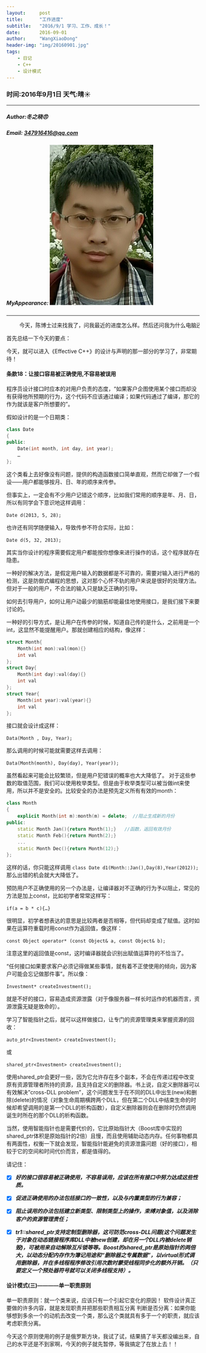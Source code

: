 ```yaml
---
layout:     post
title:      "工作进度"
subtitle:   "2016/9/1 学习、工作、成长！"
date:       2016-09-01
author:     "WangXiaoDong"
header-img: "img/20160901.jpg"
tags:
    - 日记
    - C++
    - 设计模式
---
```


### 时间:2016年9月1日 天气:晴:sunny:
-----
#####   Author:冬之晓:angry:
#####   Email: 347916416@qq.com
#####   MyAppearance: ![MyAppearance](https://github.com/Dongzhixiao/PictureCache/raw/master/MyPicture.JPG "我的头像")
----------

<pre>
    今天，陈博士过来找我了，问我最近的进度怎么样。然后还问我为什么电脑还是以前的，没有给我配置电脑。
</pre>

首先总结一下今天的要点：



今天，就可以进入《Effective C++》的设计与声明的那一部分的学习了，非常期待！

#### 条款18：让接口容易被正确使用,不容易被误用 

程序员设计接口时应本的对用户负责的态度，“如果客户企图使用某个接口而却没有获得他所预期的行为，这个代码不应该通过编译；如果代码通过了编译，那它的作为就该是客户所想要的”。

假如设计的是一个日期类：

```C++
class Date
{
public:
    Date(int month, int day, int year);
    …
};
```

这个类看上去好像没有问题，提供的构造函数接口简单直观，然而它却做了一个假设——用户都能够按月、日、年的顺序来传参。

但事实上，一定会有不少用户记错这个顺序，比如我们常用的顺序是年、月、日，所以有同学会下意识地这样调用：

`Date d(2013, 5, 28);`

也许还有同学随便输入，导致传参不符合实际，比如：

`Date d(5, 32, 2013);`

其实当你设计的程序需要假定用户都能按你想像来进行操作的话，这个程序就存在隐患。

一种好的解决方法，是假定用户输入的数据都是不可靠的，需要对输入进行严格的检测，这是防御式编程的思想，这对那个心怀不轨的用户来说是很好的处理方法。但对于一般的用户，不合法的输入只是缺乏正确的引导。

如何去引导用户，如何让用户动最少的脑筋却能最佳地使用接口，是我们接下来要讨论的。

一种好的引导方式，是让用户在传参的时候，知道自己传的是什么，之前用是一个int，这显然不能提醒用户。那就创建相应的结构，像这样：

```C++
struct Month{
    Month(int mon):val(mon){}
    int val
};
struct Day{
    Month(int day):val(day){}
    int val
};
struct Year{
    Month(int year):val(year){}
    int val
};
```

接口就会设计成这样：

`Data(Month , Day, Year);`

那么调用的时候可能就需要这样去调用：

`Data(Month(month), Day(day), Year(year));`

虽然看起来可能会比较繁琐，但是用户犯错误的概率也大大降低了。
对于这些参数的取值范围，我们可以使用枚举类型。但是由于枚举类型可以被当做int来使用，所以并不是安全的。比较安全的办法是预先定义所有有效的month：

```C++
class Month
{
    explicit Month(int m):month(m) = delete;  //阻止生成新的月份
public:
	static Month Jan(){return Month(1);}   //函数，返回有效月份
	static Month Feb(){return Month(2);}
	...
    static Month Dec(){return Month(12);}
};
```

这样的话，你只能这样调用
`class Date d1(Month::Jan(),Day(8),Year(2012));`
那么出错的机会就大大降低了。

预防用户不正确使用的另一个办法是，让编译器对不正确的行为予以阻止，常见的方法是加上const，比如初学者常常这样写：

`if(a = b * c){…}`

很明显，初学者想表达的意思是比较两者是否相等，但代码却变成了赋值。这时如果在运算符重载时用const作为返回值，像这样：

`const Object operator* (const Object& a, const Object& b);`

注意这里的返回值是const，这时编译器就会识别出赋值运算符的不恰当了。

“任何接口如果要求客户必须记得做某些事情，就有着不正使使用的倾向，因为客户可能会忘记做那件事”。所以像：

`Investment* createInvestment();`

就是不好的接口，容易造成资源泄露（对于像服务器一样长时运作的机器而言，资源泄露无疑是致命的）。

学习了智能指针之后，就可以这样做接口，让专门的资源管理类来掌握资源的回收：

`auto_ptr<Investment> createInvestment();`

或

`shared_ptr<Investment> createInvestment();`

使用shared_ptr会更好一些，因为它允许存在多个副本，不会在传递过程中改变原有资源管理者所持的资源，且支持自定义的删除器。书上说，自定义删除器可以有效解决”cross-DLL problem”，这个问题发生于在不同的DLL中出生(new)和删除(delete)的情况（对象生命周期横跨两个DLL，但在第二个DLL中结束生命的时候却希望调用的是第一个DLL的析构函数），自定义删除器则会在删除时仍然调用诞生时所在的那个DLL的析构函数。

当然，使用智能指针也是需要代价的，它比原始指针大（Boost库中实现的shared_ptr体积是原始指针的2倍）且慢，而且使用辅助动态内存。任何事物都具有两面性，权衡一下就会发现，智能指针能避免的资源泄露问题（好的接口），相较于它的空间和时间代价而言，都是值得的。

请记住：

- [x] ***好的接口很容易被正确使用，不容易误用，应该在所有接口中努力达成这些性质。***
- [x] ***促进正确使用的办法包括接口的一致性，以及与内置类型的行为兼容；***
- [x] ***阻止误用的办法包括建立新类型、限制类型上的操作，束缚对象值，以及消除客户的资源管理责任；***
- [x] ***tr1::shared_ptr支持定制型删除器，这可防范cross-DLL问题(这个问题发生于对象在动态链接程序库DLL中被new创建，却在另一个DLL内被delete销毁)，可被用来自动解除互斥锁等等。Boost的shared_ptr是原始指针的两倍大，以动态分配内存作为簿记用途和“删除器之专属数据”，以virtual形式调用删除器，并在多线程程序修改引用次数时蒙受线程同步化的额外开销。（只要定义一个预处器符号就可以关闭多线程支持）。***


#### 设计模式(三)————单一职责原则

单一职责原则：就一个类来说，应该只有一个引起它变化的原因！
软件设计真正要做的许多内容，就是发现职责并把那些职责相互分离
判断是否分离：如果你能够想到多余一个的动机去改变一个类，那么这个类就具有多于一个的职责，就应该考虑职责分离。

今天这个原则使用的例子是俄罗斯方块，我试了试，结果搞了半天都没编出来，自己的水平还是不到家啊，今天的例子就先暂停，等我搞定了在放上去！！
